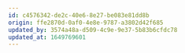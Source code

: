 ```yaml
---
id: c4576342-de2c-40e6-8e27-be083e81dd8b
origin: ffe2870d-0af0-4e8e-9787-a3802d42f685
updated_by: 3574a48a-d509-4c9e-9e37-5b83b6cfdc78
updated_at: 1649769601
---
```


